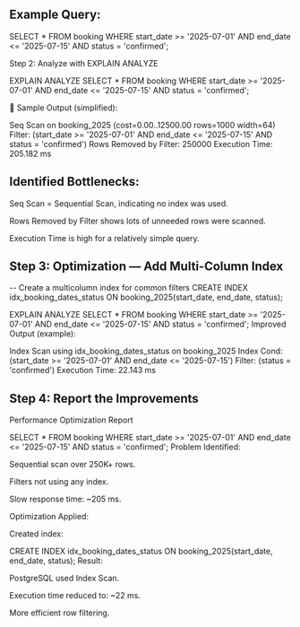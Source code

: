 ## Example Query:

SELECT *
FROM booking
WHERE start_date >= '2025-07-01'
  AND end_date <= '2025-07-15'
  AND status = 'confirmed';

Step 2: Analyze with EXPLAIN ANALYZE

EXPLAIN ANALYZE
SELECT *
FROM booking
WHERE start_date >= '2025-07-01'
  AND end_date <= '2025-07-15'
  AND status = 'confirmed';

📘 Sample Output (simplified):

Seq Scan on booking_2025  (cost=0.00..12500.00 rows=1000 width=64)
  Filter: (start_date >= '2025-07-01' AND end_date <= '2025-07-15' AND status = 'confirmed')
  Rows Removed by Filter: 250000
Execution Time: 205.182 ms

## Identified Bottlenecks:
Seq Scan = Sequential Scan, indicating no index was used.

Rows Removed by Filter shows lots of unneeded rows were scanned.

Execution Time is high for a relatively simple query.

## Step 3: Optimization — Add Multi-Column Index

-- Create a multicolumn index for common filters
CREATE INDEX idx_booking_dates_status
ON booking_2025(start_date, end_date, status);

EXPLAIN ANALYZE
SELECT *
FROM booking
WHERE start_date >= '2025-07-01'
  AND end_date <= '2025-07-15'
  AND status = 'confirmed';
Improved Output (example):

Index Scan using idx_booking_dates_status on booking_2025
  Index Cond: (start_date >= '2025-07-01' AND end_date <= '2025-07-15')
  Filter: (status = 'confirmed')
Execution Time: 22.143 ms

## Step 4: Report the Improvements
Performance Optimization Report

SELECT * FROM booking
WHERE start_date >= '2025-07-01'
  AND end_date <= '2025-07-15'
  AND status = 'confirmed';
Problem Identified:

Sequential scan over 250K+ rows.

Filters not using any index.

Slow response time: ~205 ms.

Optimization Applied:

Created index:

CREATE INDEX idx_booking_dates_status ON booking_2025(start_date, end_date, status);
Result:

PostgreSQL used Index Scan.

Execution time reduced to: ~22 ms.

More efficient row filtering.